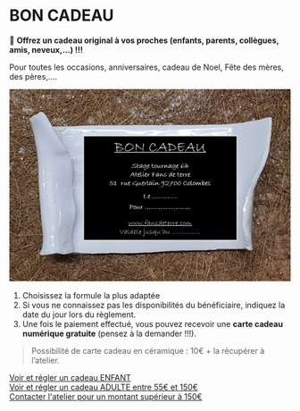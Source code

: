# BON CADEAU  

🎁 **Offrez un cadeau original à vos proches (enfants, parents, collègues, amis, neveux,…) !!!**  

Pour toutes les occasions, anniversaires, cadeau de Noel, Fête des mères, des pères,….  

<img src="/images/carte cadeau-ceramique-fansdeterre-raku-paris-600 410.png" class="image-horiz">

1. Choisissez la formule la plus adaptée  
2. Si vous ne connaissez pas les disponibilités du bénéficiaire, indiquez la date du jour lors du règlement.  
3. Une fois le paiement effectué, vous pouvez recevoir une **carte cadeau numérique gratuite** (pensez à la demander !!!).   
> Possibilité de carte cadeau en céramique : 10€ + la récupérer à l’atelier.  
      
[Voir et régler un cadeau ENFANT](activites_enfants)  
[Voir et régler un cadeau ADULTE entre 55€ et 150€](stages_adultes)  
[Contacter l'atelier pour un montant supérieur à 150€](https://docs.google.com/forms/d/e/1FAIpQLScDnAGxa7UlusJ0sVcahW_FnYDXCc4BQsAE5W8vGXzb9_z4pg/viewform?entry.1318731939&entry.625861564&entry.1682638982&entry.1661862399&entry.635975601)

